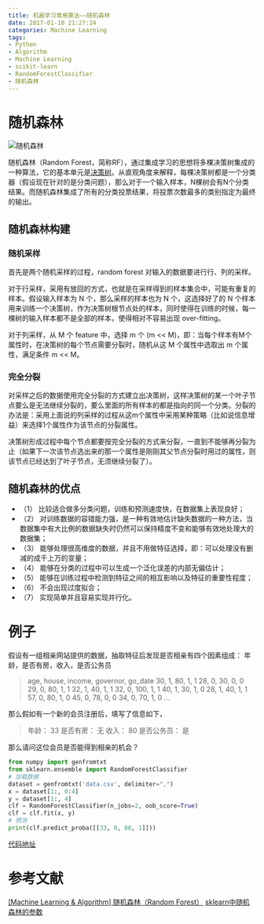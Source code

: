 ```yaml
---
title: 机器学习常用算法——随机森林
date: 2017-01-10 21:27:24
categories: Machine Learning
tags:
- Python
- Algorithm
- Machine Learning
- scikit-learn
- RandomForestClassifier
- 随机森林
---
```


# 随机森林
<img src="/assets/img/randforest.png" alt="随机森林">

随机森林（Random Forest，简称RF），通过集成学习的思想将多棵决策树集成的一种算法，它的基本单元是[决策树](http://www.lz5z.com/%E6%9C%BA%E5%99%A8%E5%AD%A6%E4%B9%A0%E5%B8%B8%E7%94%A8%E7%AE%97%E6%B3%95%E2%80%94%E5%86%B3%E7%AD%96%E6%A0%91/)。从直观角度来解释，每棵决策树都是一个分类器（假设现在针对的是分类问题），那么对于一个输入样本，N棵树会有N个分类结果。而随机森林集成了所有的分类投票结果，将投票次数最多的类别指定为最终的输出。
<!-- more -->

## 随机森林构建

### 随机采样

首先是两个随机采样的过程，random forest 对输入的数据要进行行、列的采样。

对于行采样，采用有放回的方式，也就是在采样得到的样本集合中，可能有重复的样本。假设输入样本为 N 个，那么采样的样本也为 N 个，这选择好了的 N 个样本用来训练一个决策树，作为决策树根节点处的样本，同时使得在训练的时候，每一棵树的输入样本都不是全部的样本，使得相对不容易出现 over-fitting。

对于列采样，从 M 个 feature 中，选择 m 个 (m << M)，即：当每个样本有M个属性时，在决策树的每个节点需要分裂时，随机从这 M 个属性中选取出 m 个属性，满足条件 m << M。
 
### 完全分裂

对采样之后的数据使用完全分裂的方式建立出决策树，这样决策树的某一个叶子节点要么是无法继续分裂的，要么里面的所有样本的都是指向的同一个分类。分裂的办法是：采用上面说的列采样的过程从这m个属性中采用某种策略（比如说信息增益）来选择1个属性作为该节点的分裂属性。

决策树形成过程中每个节点都要按完全分裂的方式来分裂，一直到不能够再分裂为止（如果下一次该节点选出来的那一个属性是刚刚其父节点分裂时用过的属性，则该节点已经达到了叶子节点，无须继续分裂了）。

## 随机森林的优点

- （1） 比较适合做多分类问题，训练和预测速度快，在数据集上表现良好；
- （2） 对训练数据的容错能力强，是一种有效地估计缺失数据的一种方法，当数据集中有大比例的数据缺失时仍然可以保持精度不变和能够有效地处理大的数据集；
- （3） 能够处理很高维度的数据，并且不用做特征选择，即：可以处理没有删减的成千上万的变量；
- （4） 能够在分类的过程中可以生成一个泛化误差的内部无偏估计；
- （5） 能够在训练过程中检测到特征之间的相互影响以及特征的重要性程度；
- （6） 不会出现过度拟合；
- （7） 实现简单并且容易实现并行化。

# 例子

假设有一组相亲网站提供的数据，抽取特征后发现是否相亲有四个因素组成： 年龄，是否有房，收入，是否公务员
> age, house, income, governor, go_date
30, 1, 80, 1, 1
28, 0, 30, 0, 0
29, 0, 80, 1, 1
32, 1, 40, 1, 1
32, 0, 100, 1, 1
40, 1, 30, 1, 0
28, 1, 40, 1, 1
57, 0, 80, 1, 0
45, 0, 78, 0, 0
34, 0, 70, 1, 0
...

那么假如有一个新的会员注册后，填写了信息如下，
>年龄： 33
是否有房： 无
收入： 80
是否公务员： 是

那么请问这位会员是否能得到相亲的机会？

```python
from numpy import genfromtxt
from sklearn.ensemble import RandomForestClassifier
# 加载数据
dataset = genfromtxt('data.csv', delimiter=",")
x = dataset[1:, 0:4]
y = dataset[1:, 4]
clf = RandomForestClassifier(n_jobs=2, oob_score=True)
clf = clf.fit(x, y)
# 预测
print(clf.predict_proba([[33, 0, 80, 1]]))
```

[代码地址](https://github.com/Leo555/scikit-learn_demo/tree/master/06Random_Forest)

# 参考文献
[[Machine Learning & Algorithm] 随机森林（Random Forest）](http://www.cnblogs.com/maybe2030/p/4585705.html)
[sklearn中随机森林的参数](http://blog.csdn.net/u011301133/article/details/52562874)
